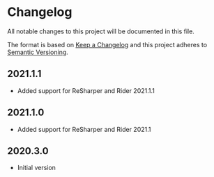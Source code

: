 # Changelog
All notable changes to this project will be documented in this file.

The format is based on [Keep a Changelog](http://keepachangelog.com/en/1.0.0/)
and this project adheres to [Semantic Versioning](http://semver.org/spec/v2.0.0.html).

## 2021.1.1
- Added support for ReSharper and Rider 2021.1.1

## 2021.1.0
- Added support for ReSharper and Rider 2021.1

## 2020.3.0
- Initial version
